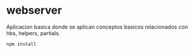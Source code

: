 # webserver

Aplicacion basica donde se aplican conceptos basicos relacionados con hbs, helpers, partials.

```
npm install
```
